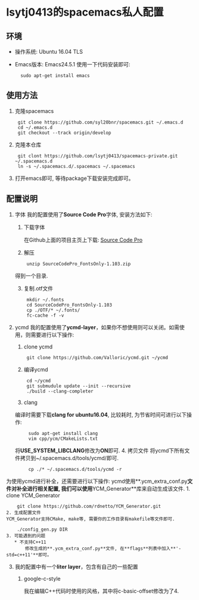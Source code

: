 # lsytj0413的spacemacs私人配置
## 环境
* 操作系统: Ubuntu 16.04 TLS
* Emacs版本: Emacs24.5.1
使用一下代码安装即可:
    
        sudo apt-get install emacs
    
## 使用方法

1. 克隆spacemacs
        
        git clone https://github.com/syl20bnr/spacemacs.git ~/.emacs.d
        cd ~/.emacs.d
        git checkout --track origin/develop
        
2. 克隆本仓库

        git clont https://github.com/lsytj0413/spacemacs-private.git ~/.spacemacs.d
        ln -s ~/.spacemacs.d/.spacemacs ~/.spacemacs
        
3. 打开emacs即可, 等待package下载安装完成即可。

## 配置说明
1. 字体
我的配置使用了**Source Code Pro**字体, 安装方法如下:
    
    1. 下载字体
    
        在Github上面的项目主页上下载: [Source Code Pro](https://github.com/adobe-fonts/source-code-pro/downloads)
    
    2. 解压
        
            unzip SourceCodePro_FontsOnly-1.103.zip
    得到一个目录.
    
    3. 复制.otf文件
        
            mkdir ~/.fonts
            cd SourceCodePro_FontsOnly-1.103
            cp ./OTF/* ~/.fonts/
            fc-cache -f -v

2. ycmd
我的配置使用了**ycmd-layer**，如果你不想使用则可以关闭。如需使用，则需要进行以下操作:
    1. clone ycmd
    
            git clone https://github.com/Valloric/ycmd.git ~/ycmd
    2. 编译ycmd
            
            cd ~/ycmd
            git submudule update --init --recursive
            ./build --clang-completer
    3. clang
    
    编译时需要下载**clang for ubuntu16.04**, 比较耗时, 为节省时间可进行以下操作:
    
            sudo apt-get install clang
            vim cpp/ycm/CMakeLists.txt
    将**USE_SYSTEM_LIBCLANG**修改为**ON**即可.
    4. 拷贝文件
    将ycmd下所有文件拷贝到~/.spacemacs.d/tools/ycmd/即可.
    
            cp ./* ~/.spacemacs.d/tools/ycmd -r
    
为使用ycmd进行补全，还需要进行以下操作:
ycmd使用**.ycm_extra_conf.py**文件对补全进行相关配置, 我们可以使用**YCM_Generator**库来自动生成该文件.
    1. clone YCM_Generator
    
        git clone https://github.com/rdnetto/YCM_Generator.git
    2. 生成配置文件
    YCM_Generator支持CMake, make等, 需要你的工作目录有makefile等文件即可.
    
        ./config_gen.py DIR
    3. 可能遇到的问题
       * 不支持C++11
           修改生成的**.ycm_extra_conf.py**文件, 在**flags**列表中加入**'-std=c++11'**即可。

3. 我的配置中有一个**liter layer**，包含有自己的一些配置
   
   1. google-c-style
      
      我在编辑C++代码时使用的风格，其中将c-basic-offset修改为了4.
       
